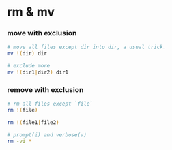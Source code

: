 # rm & mv

### move with exclusion

```bash
# move all files except dir into dir, a usual trick.
mv !(dir) dir 

# exclude more
mv !(dir1|dir2) dir1
```



### remove with exclusion

```bash
# rm all files except `file`
rm !(file)

rm !(file1|file2)

# prompt(i) and verbose(v)
rm -vi *
```



